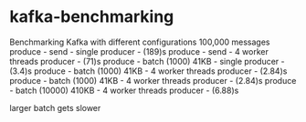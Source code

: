 # kafka-benchmarking

Benchmarking Kafka with different configurations
100,000 messages
produce - send - single producer - (189)s
produce - send - 4 worker threads producer - (71)s
produce - batch (1000) 41KB - single producer - (3.4)s
produce - batch (1000) 41KB - 4 worker threads producer - (2.84)s
produce - batch (1000) 41KB - 4 worker threads producer - (2.84)s
produce - batch (10000) 410KB - 4 worker threads producer - (6.88)s

larger batch gets slower 